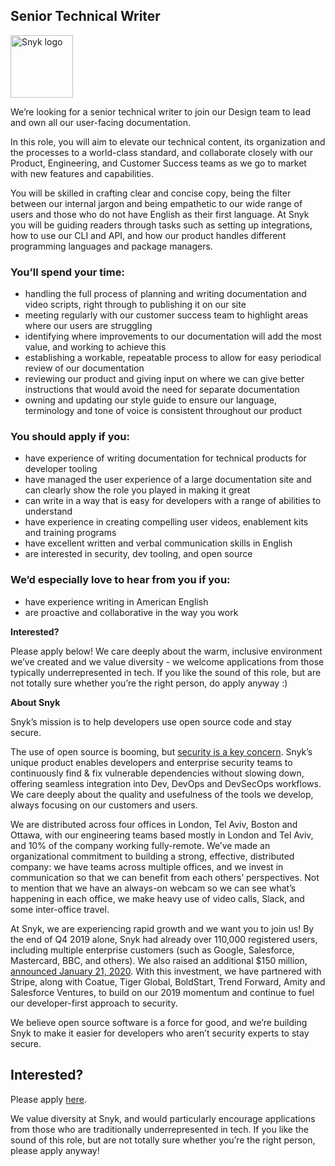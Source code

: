 Senior Technical Writer
---

<img src="https://res.cloudinary.com/snyk/image/upload/v1537345894/press-kit/brand/logo-black.png" width="100" alt="Snyk logo" />

<p><span style="font-weight: 400;">We’re looking for a senior technical writer to join our Design team to lead and own all our user-facing documentation. </span></p>
<p><span style="font-weight: 400;">In this role, you will aim to elevate our technical content, its organization and the processes to a world-class standard, and collaborate closely with our Product, Engineering, and Customer Success teams as we go to market with new features and capabilities.</span></p>
<p><span style="font-weight: 400;">You will be skilled in crafting clear and concise copy, being the filter between our internal jargon and being empathetic to our wide range of users and those who do not have English as their first language. At Snyk you will be guiding readers through tasks such as setting up integrations, how to use our CLI and API, and how our product handles different programming languages and package managers.</span></p>
<h3><strong>You’ll spend your time:</strong></h3>
<ul>
<li style="font-weight: 400;"><span style="font-weight: 400;">handling the full process of planning and writing documentation and video scripts, right through to publishing it on our site</span></li>
<li style="font-weight: 400;"><span style="font-weight: 400;">meeting regularly with our customer success team to highlight areas where our users are struggling</span></li>
<li style="font-weight: 400;"><span style="font-weight: 400;">identifying where improvements to our documentation will add the most value, and working to achieve this</span></li>
<li style="font-weight: 400;"><span style="font-weight: 400;">establishing a workable, repeatable process to allow for easy periodical review of our documentation</span></li>
<li style="font-weight: 400;"><span style="font-weight: 400;">reviewing our product and giving input on where we can give better instructions that would avoid the need for separate documentation</span></li>
<li style="font-weight: 400;"><span style="font-weight: 400;">owning and updating our style guide to ensure our language, terminology and tone of voice is consistent throughout our product</span></li>
</ul>
<h3><strong>You should apply if you:</strong></h3>
<ul>
<li style="font-weight: 400;"><span style="font-weight: 400;">have experience of writing documentation for technical products for developer tooling</span></li>
<li style="font-weight: 400;"><span style="font-weight: 400;">have managed the user experience of a large documentation site and can clearly show the role you played in making it great</span></li>
<li style="font-weight: 400;"><span style="font-weight: 400;">can write in a way that is easy for developers with a range of abilities to understand</span></li>
<li style="font-weight: 400;"><span style="font-weight: 400;">have experience in creating compelling user videos, enablement kits and training programs</span></li>
<li style="font-weight: 400;"><span style="font-weight: 400;">have excellent written and verbal communication skills in English</span></li>
<li style="font-weight: 400;"><span style="font-weight: 400;">are interested in security, dev tooling, and open source</span></li>
</ul>
<h3><strong>We’d especially love to hear from you if you:</strong></h3>
<ul>
<li style="font-weight: 400;"><span style="font-weight: 400;">have experience writing in American English</span></li>
<li style="font-weight: 400;"><span style="font-weight: 400;">are proactive and collaborative in the way you work</span></li>
</ul>
<p><strong>Interested?</strong></p>
<p><span style="font-weight: 400;">Please apply below! We care deeply about the warm, inclusive environment we’ve created and we value diversity - we welcome applications from those typically underrepresented in tech. If you like the sound of this role, but are not totally sure whether you’re the right person, do apply anyway :)</span></p>
<p><strong>About Snyk</strong></p>
<p><span style="font-weight: 400;">Snyk’s mission is to help developers use open source code and stay secure. </span></p>
<p><span style="font-weight: 400;">The use of open source is booming, but </span><a href="https://snyk.io/blog/devsecops-insights-2020/"><span style="font-weight: 400;">security is a key concern</span></a><span style="font-weight: 400;">. Snyk’s unique product enables developers and enterprise security teams to continuously find &amp; fix vulnerable dependencies without slowing down, offering seamless integration into Dev, DevOps and DevSecOps workflows. We care deeply about the quality and usefulness of the tools we develop, always focusing on our customers and users. </span></p>
<p><span style="font-weight: 400;">We are distributed across four offices in London, Tel Aviv, Boston and Ottawa, with our engineering teams based mostly in London and Tel Aviv, and 10% of the company working fully-remote. We’ve made an organizational commitment to building a strong, effective, distributed company: we have teams across multiple offices, and we invest in communication so that we can benefit from each others’ perspectives. Not to mention that we have an always-on webcam so we can see what’s happening in each office, we make heavy use of video calls, Slack, and some inter-office travel.</span></p>
<p><span style="font-weight: 400;">At Snyk, we are experiencing rapid growth and we want you to join us! By the end of Q4 2019 alone, Snyk had already over 110,000 registered users, including multiple enterprise customers (such as Google, Salesforce, Mastercard, BBC, and others). We also raised an additional $150 million, </span><a href="https://snyk.io/blog/snyk-closes-150m/"><span style="font-weight: 400;">announced January 21, 2020</span></a><span style="font-weight: 400;">. With this investment, we have partnered with Stripe, along with Coatue, Tiger Global, BoldStart, Trend Forward, Amity and Salesforce Ventures, to build on our 2019 momentum and continue to fuel our developer-first approach to security. </span></p>
<p><span style="font-weight: 400;">We believe open source software is a force for good, and we’re building Snyk to make it easier for developers who aren’t security experts to stay secure.</span></p>

Interested?
---

Please apply [here](https://boards.greenhouse.io/snyk/jobs/4289445002#app).

We value diversity at Snyk, and would particularly encourage applications from those who are traditionally underrepresented in tech.
If you like the sound of this role, but are not totally sure whether you’re the right person, please apply anyway!
